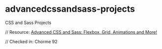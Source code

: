# advancedcssandsass-projects
 CSS and Sass Projects

 // Resource: [Advanced CSS and Sass: Flexbox, Grid, Animations and More!](https://www.udemy.com/course/advanced-css-and-sass/)

// Checked in: Chorme 92